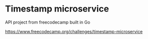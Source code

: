 # Timestamp microservice

API project from freecodecamp built in Go

https://www.freecodecamp.org/challenges/timestamp-microservice